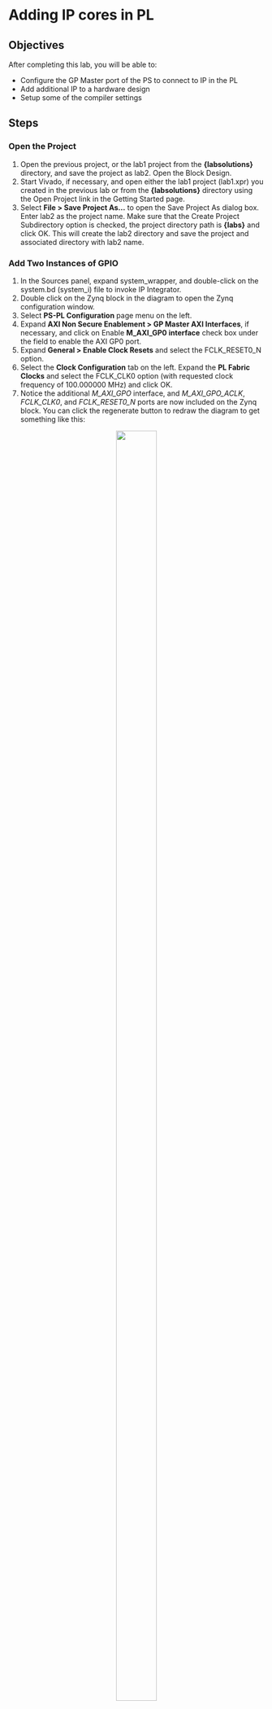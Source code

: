 # Adding IP cores in PL

## Objectives

After completing this lab, you will be able to:
*	Configure the GP Master port of the PS to connect to IP in the PL
*	Add additional IP to a hardware design
*	Setup some of the compiler settings

## Steps

### Open the Project

1. Open the previous project, or the lab1 project from the **{labsolutions}** directory, and save the project as lab2. Open the Block Design.
1.	Start Vivado, if necessary, and open either the lab1 project (lab1.xpr) you created in the previous lab or from the **{labsolutions}** directory using the Open Project link in the Getting Started page.
2.	Select **File > Save Project As…** to open the Save Project As dialog box. Enter lab2 as the project name.  Make sure that the Create Project Subdirectory option is checked, the project directory path is **{labs}** and click OK.
This will create the lab2 directory and save the project and associated directory with lab2 name.

### Add Two Instances of GPIO

1.	In the Sources panel, expand system_wrapper, and double-click on the system.bd (system_i) file to invoke IP Integrator.
2.	Double click on the Zynq block in the diagram to open the Zynq configuration window.
3.	Select **PS-PL Configuration** page menu on the left.
4.	Expand **AXI Non Secure Enablement > GP Master AXI Interfaces**, if necessary, and click on Enable **M_AXI_GP0 interface** check box under the field to enable the AXI GP0 port.
5.	Expand **General > Enable Clock Resets** and select the FCLK_RESET0_N option.
6.	Select the **Clock Configuration** tab on the left. Expand the **PL Fabric Clocks** and select the FCLK_CLK0 option (with requested clock frequency of 100.000000 MHz) and click OK.
7.	Notice the additional *M_AXI_GPO* interface, and *M_AXI_GPO_ACLK*, *FCLK_CLK0*, and *FCLK_RESET0_N* ports are now included on the Zynq block. You can click the regenerate button to redraw the diagram to get something like this:

<p align="center">
<img src ="./pics/lab 2/1BlockAXI.JPG " width="40%" height="80%"/>
</p>
<p align = "center">
<i>Zynq system with AXI and clock interfaces</i>
</p>

8.	Next add an IP by **right clicking on the Diagram window> Add IP** and search for AXI GPIO in the catalog

9.	Double-click the _AXI GPIO_ to add the core to the design. The core will be added to the design and the block diagram will be updated.

10.	Click on the AXI GPIO block to select it, and in the properties tab, change the name to **onboard_leds**

   <p align="center">
   <img src ="./pics/lab 2/2AXIblockadd.JPG "  width="50%" height="80%"/>
   </p>
   <p align = "center">
   <i>Change AXI GPIO default name</i>
   </p>

11.	Double click on the _AXI GPIO block_ to open the customization window.
12.	From the Board Interface drop down, select:
* sws 8bits for _ZedBoard_
* sws 4bits for _Zybo_ or sws 2bits for _PYNQ-Z2_ 
* leds 2 bits
for **GPIO IP Interface**.

   <p align="center">
   <img src ="./pics/lab 2/3_1Leds2bits.jpg "  width="50%" height="80%"/>
   </p>
   <p align = "center">
   <i>Change gpio configuration for the board</i>
   </p>

13.	Next, click the IP configuration tab, and notice the width has already been set to match the switches on the *Zedboard* (8), *Zybo* (4) , *PYNQ-Z2* (2), *EBAZ4205* (2) 

   <p align="center">
   <img src ="./pics/lab 2/3_2_gpio_width_change.jpg "  width="50%" height="80%"/>
   </p>
   <p align = "center">
   <i>Automatic gpio adjust</i>
   </p>

Notice that the peripheral can be configured for two channels, but, since we want to use only one channel without interrupt, leave the Enable Dual Channel and Enable Interrupt unchecked.  

14.	Click OK to save and close the customization window
15.	Notice that **Designer assistance** is available. Click on Run Connection Automation, and select **/onboard_leds/S_AXI**
16.	Click OK when prompted to automatically connect the master and slave interfaces

   <p align="center">
   <img src ="./pics/lab 2/3Dsgnswauto.JPG "  width="60%" height="80%"/>
   </p>
   <p align = "center">
   <i>Design with switches automatically connected</i>
   </p>

  Notice two additional blocks, Processor System Reset, and AXI Interconnect have automatically been added to the design. (The blocks can be dragged to be rearranged, or the design can be redrawn.).

18.	Add another instance of the GPIO peripheral (Add IP). Name it as **buttons_adapter**
19.	Double click on the IP block, select the _btns GPIO interface_. Open IP Configuration and set GPIO Width to *4*

<p align="center">
    <img src ="./pics/lab 2/3_2_gpio_width_change.JPG "  width="60%" height="80%"/>
</p>
<p align = "center">
<i>Adjust gpio width</i>
</p>

At this point connection automation could be run, or the block could be connected manually. This time the block will be connected manually.
20.	Double click on the _AXI Interconnect_ (name : ps7_0_axi_periph) and change the Number of **Master Interfaces** to 2 and click OK

    <p align="center">
    <img src ="./pics/lab 2/4AXIrecust.JPG "  width="60%" height="80%"/>
    </p>
    <p align = "center">
    <i>Add master port to AXI Interconnect</i>
    </p>

21.	Click on the s_axi port of the buttons AXI GPIO block (name: buttons), and drag the pointer towards the AXI Interconnect block.

      The message 'Found 1 interface' should appear, and a green tick should appear beside the M01_AXI port on the AXI Interconnect indicating this is a valid port to connect to. Drag the pointer to this port and release the mouse button to make the connection.

          <p align="center">
    <img src ="./pics/lab 2/4AXI_found_1_interface.JPG "  width="60%" height="80%"/>
    </p>
    <p align = "center">
    <i>AXI Found 1 interface</i>
    </p>

22.	In a similar way, connect the following ports:

    *buttons s_axi_aclk -> Zynq7 Processing System  FCLK_CLK0*

    *buttons s_axi_aresetn -> Processor System Reset peripheral_aresetn*

    *AXI Interconnect M01_ACLK -> Zynq7 Processing System  FCLK_CLK0*

    *AXI Interconnect M01_ARESETN -> Processor System Reset peripheral_aresetn*

    The block diagram should look similar to this:

    <p align="center">
    <img src ="./pics/lab 2/5AXIbuttsw.JPG "  width="70%" height="80%"/>
    </p>
    <p align = "center">
    <i>System Assembly View after Adding the Peripherals</i>
    </p>


22_1.	Make GPIO pins for buttons External and change their title. It's necessary for the proper HW connection to the extension board. 
    <p align="center">
    <img src ="./pics/lab 2/5MakeButtonsExternal.jpg "  width="70%" height="80%"/>
    </p>
    <p align = "center">
    <i>Make pin external</i>
    </p>

<p align="center">
    <img src ="./pics/lab 2/5ChangeExternalPinsName.JPG "  width="70%" height="80%"/>
</p>
<p align = "center">
<i>Change external pin title</i>
</p>

23.	Click on the **Address Editor** tab, and expand **processing_system7_0 > Data > Unmapped Slaves** if necessary
24.	Notice that leds has been automatically assigned an address, but buttons has not (since it was manually connected). Right click on buttons_adapter and select Assign Address.

Note that both peripherals are assigned in the address range of _0x40000000_ to _0x7FFFFFFF_ (GP0 range).

   <p align="center">
   <img src ="./pics/lab 2/6AXIAdd.jpg"  width="70%" height="80%"/>
   </p>
   <p align = "center">
   <i>Peripherals Memory Map</i>
   </p>

### Make GPIO Peripheral Connections External
   <!--
   3-1.	The push button and dip switch instances will be connected to corresponding pins on the board.  This can be done manually, or using Designer Assistance.  Normally, one would consult the board’s user manual to find this information.
   -->

<!-- 1.	In the Diagram view, notice that **Designer Assistance** is available. We will manually create the ports and connect.
2.	Right-Click on the _GPIO port_ of the switches instance and select **Make External** to create the external port. This will create the external port named **gpio** and connect it to the peripheral. Because Vivado is “board aware”, the pin constraints will be automatically applied to the port.
3.	Select the gpio port and change the name to **switches** in its properties form.
The width of the interface will be automatically determined by the upstream block.
4.	For the buttons GPIO, click on the Run Connection Automation link.
5.	In the opened GUI, select btns_5bits (for _ZedBoard_) or btns_4bits (for _Zybo_ and _PYNQ-Z2_) under the options section.
6.	Click OK. -->
1. Navigate back to Diagram.
2. Check whether the Designer assitance is availabe. If it's available, you'll have to manually make ports external. Right-Click on the **buttons_adapter** AXI GPIO block and select **Make External**. This will create the external port named **gpio** and connect it to the peripheral. Because Vivado is “board aware”, the pin constraints will be automatically applied to the port.
3.	Select the gpio port and change the name to **buttons** in its properties form.
4.	Select the created external port and change its name as buttons
5.	Run Design Validation (**Tools -> Validate Design**) and verify there are no errors.
The design should now look similar to the diagram below

    <p align="center">
    <img src ="./pics/lab 2/7Finaldsgn.JPG "  width="80%" height="80%"/>
    </p>
    <p align = "center">
    <i>Completed design</i>
    </p>

1.	In the Flow Navigator, click **Run Synthesis**. (Click Save if prompted) and when synthesis completes, select Open Synthesized Design  and click OK
2.	 In the shortcut Bar, select **I/O Planning** from the Layout dropdown menu

   <p align="center">
   <img src ="./pics/lab 2/8iop.jpg"  width="30%" height="80%"/>
   </p>
   <p align = "center">
   <i>Switch to the IO planning view</i>
   </p>

3.	In the I/O ports tab, expand the two GPIO icons, and expand *buttons_tri_i*, and *switches_tri_i*, and notice that the ports have been automatically assigned pin locations, along with the other Fixed IO ports in the design, and an I/O Std of _LVCMOS25_ (for *Zedboard*) and _LVCMOS33_ (for *Zybo* and *PYNQ-Z2*) has been applied. If they were not automatically applied, pin constraints can be included in a constraints file, or entered manually or modified through the I/O Ports tab.

In a case when pins are not assigned automatically - it's necessary to create and modidy XDC file.

1. Create the new XDC file:
   <p align="center">
   <img src ="./pics/lab 2/constraints/1AddNewConstraints.jpg"  width="30%" height="80%"/>
   </p>
   <p align = "center">
   <i>Create new constraints file</i>
   </p>

    <p align="center">
   <img src ="./pics/lab 2/constraints/2CreateNewFile.jpg"  width="30%" height="80%"/>
   </p>
   <p align = "center">
   <i>Change title to the corresponding board</i>
   </p>
2. Open it in editor by double-clicking on it
3. Modify the content to:
```
##Leds
set_property -dict { PACKAGE_PIN W13   IOSTANDARD LVCMOS33 } [get_ports { leds_2bits[0] }]; 
set_property -dict { PACKAGE_PIN W14   IOSTANDARD LVCMOS33 } [get_ports { leds_2bits[1]}]; 

##Buttons
set_property -dict { PACKAGE_PIN T19   IOSTANDARD LVCMOS33 } [get_ports { buttons[0] }]; 
set_property -dict { PACKAGE_PIN V20   IOSTANDARD LVCMOS33 } [get_ports { buttons[1]}]; 
set_property -dict { PACKAGE_PIN U19   IOSTANDARD LVCMOS33 } [get_ports { buttons[2] }]; 
set_property -dict { PACKAGE_PIN P19   IOSTANDARD LVCMOS33 } [get_ports { buttons[3]}]; 
```
The result appearance should be like this:
<p align="center">
   <img src ="./pics/lab 2/constraints/3ResultContent.jpg"  width="30%" height="80%"/>
</p>
<p align = "center">
<i>Result content</i>
</p>

The pin-to-schematic assignment is simple. We have to find the corresponding design file for the chip from Xilinx. For instance, EBAZ4205 board has xc7z010clg400 installed. The corresponding link to the packagefile is: 
https://www.xilinx.com/support/packagefiles/z7packages/xc7z010clg400pkg.txt

The second step is the extension board schematic investigation. The buttons are located nearby H4 connector. Each button is connected by pull-up resistor to the corresponding GPIO in the SoC banks.
<p align="center">
   <img src ="./pics/lab 2/constraints/4ExtensionBoardConnectors.jpg"  width="30%" height="80%"/>
</p>
<p align = "center">
<i>Extension board buttons schematic</i>
</p>


After modification of XDC it's necessary to rerun the **Synthesis** again.

### Generate Bitstream and Export to SDK

1.	Click on **Generate Bitstream**, and click Yes if prompted to **Launch Implementation** (Click Yes if prompted to save the design)
2.	Click Cancel
3.	Export the hardware by clicking **File > Export > Export Hardware**. Toggle checkbox to Include bitstream into generated platfor and click OK. This time, there is hardware in Programmable Logic (PL) and a bitstream has been generated and should be included in the export to SDK.
4.	Click Yes to overwrite the hardware module.
5.	Start SDK by clicking **Tools > Launch Vitis IDE**.

### Generate TestApp Application in SDK

1.	In SDK, right click on the mem_test project from the previous lab and select **Close Project** or **Delete**. Don`t select **Delete project  contents on disk**!

2.	Do the same for mem_test_app_system
3.	From the File menu select **File > New > Platform project**
4.	Set project title to **leds_and_buttons_sys**
5.	Add new platform from XSA. Select the corresponding XSA for the current lab.
<p align="center">
   <img src ="./pics/lab 2/vitis/1AddNewPlatformFromXSA.jpg"  width="30%" height="80%"/>
</p>
<p align = "center">
<i>New platform from XSA</i>
</p>

4.	Click Finish with the standalone OS project.
5.	From the File menu select **File > New > Application Project**
6.	Name the project **leds_and_buttons_app**, select Use existing board support package, select  leds_and_buttons_sys and click Next

    <p align="center">
    <img src ="./pics/lab 2/vitis/2SelectExistingXSA.jpg "  width="60%" height="80%"/>
    </p>
    <p align = "center">
    <i>Select existing XSA project</i>
    </p>
8. Skip domain selection
9. Select Hello World and click finish
This will create a new Application project using the created board support package.
10.	Expand leds_and_buttons_app in the project view, and right-click on the src folder. Find **helloworld.c**
11. Copy the content of *lab2.c* from sources/lab2/lab2.c
12. Build the project

### Test in Hardware

1.	Make sure that micro-USB cable(s) is(are) connected between the board and the PC. Turn ON the power of the board.
2.	Open Vitis Serial Terminal and configure it as in lab 1.
3.	Click on the connect button and if required, select appropriate COM port (depends on your computer), and configure it with the parameters as shown in lab1. (These settings may have been saved from previous lab, lab1)
1.	Rightclick on **leds_and_buttons_sys->Program Device->Program**
2. Click Program to download the hardware bitstream.  When FPGA is being programmed, the DONE LED (green color) will be off, and will turn on again when the FPGA is programmed	
3.	Select leds_and_buttons_sys in Project Explorer, right-click and select **Run As > Launch on Hardware** (System Debugger) to download the application, execute *ps7_init*, and execute *leds_and_buttons_test.elf*
4.	You should see the something similar to the  following output on Terminal console

    <p align="center">
    <img src ="./pics/lab 2/aop.jpg"  width="30%" height="80%"/>
    </p>
    <p align = "center">
    <i> SDK Terminal output </i>
    </p>

5.	Select Console tab and click on the Terminate button ( ) to stop the program
6.	Close SDK and Vivado programs by selecting **File > Exit** in each program
7.	Power OFF the board

## Conclusion

GPIO peripherals were added from the IP catalog and connected to the Processing System through the 32b Master GP0 interface.  The peripherals were configured and external FPGA connections were established.  A TestApp application project was created and the functionality was verified after downloading the bitstream and executing the program.

